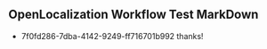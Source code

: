 ## OpenLocalization Workflow Test MarkDown
* 7f0fd286-7dba-4142-9249-ff716701b992 thanks!

<!--HONumber=Jul16_HO3-->



